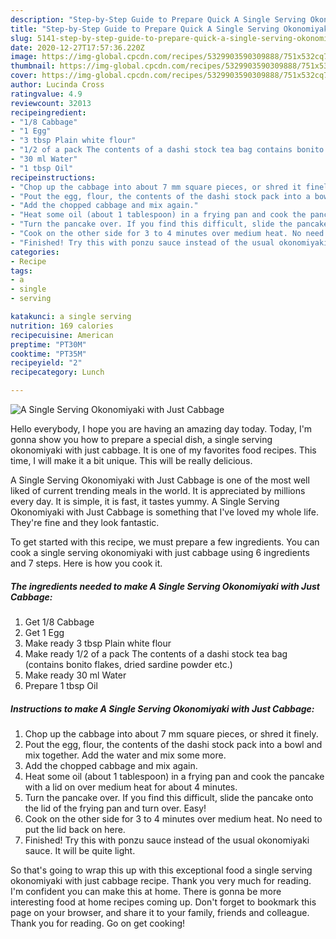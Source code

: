 ```yaml
---
description: "Step-by-Step Guide to Prepare Quick A Single Serving Okonomiyaki with Just Cabbage"
title: "Step-by-Step Guide to Prepare Quick A Single Serving Okonomiyaki with Just Cabbage"
slug: 5141-step-by-step-guide-to-prepare-quick-a-single-serving-okonomiyaki-with-just-cabbage
date: 2020-12-27T17:57:36.220Z
image: https://img-global.cpcdn.com/recipes/5329903590309888/751x532cq70/a-single-serving-okonomiyaki-with-just-cabbage-recipe-main-photo.jpg
thumbnail: https://img-global.cpcdn.com/recipes/5329903590309888/751x532cq70/a-single-serving-okonomiyaki-with-just-cabbage-recipe-main-photo.jpg
cover: https://img-global.cpcdn.com/recipes/5329903590309888/751x532cq70/a-single-serving-okonomiyaki-with-just-cabbage-recipe-main-photo.jpg
author: Lucinda Cross
ratingvalue: 4.9
reviewcount: 32013
recipeingredient:
- "1/8 Cabbage"
- "1 Egg"
- "3 tbsp Plain white flour"
- "1/2 of a pack The contents of a dashi stock tea bag contains bonito flakes dried sardine powder etc"
- "30 ml Water"
- "1 tbsp Oil"
recipeinstructions:
- "Chop up the cabbage into about 7 mm square pieces, or shred it finely."
- "Pout the egg, flour, the contents of the dashi stock pack into a bowl and mix together. Add the water and mix some more."
- "Add the chopped cabbage and mix again."
- "Heat some oil (about 1 tablespoon) in a frying pan and cook the pancake with a lid on over medium heat for about 4 minutes."
- "Turn the pancake over. If you find this difficult, slide the pancake onto the lid of the frying pan and turn over. Easy!"
- "Cook on the other side for 3 to 4 minutes over medium heat. No need to put the lid back on here."
- "Finished! Try this with ponzu sauce instead of the usual okonomiyaki sauce. It will be quite light."
categories:
- Recipe
tags:
- a
- single
- serving

katakunci: a single serving 
nutrition: 169 calories
recipecuisine: American
preptime: "PT30M"
cooktime: "PT35M"
recipeyield: "2"
recipecategory: Lunch

---
```



![A Single Serving Okonomiyaki with Just Cabbage](https://img-global.cpcdn.com/recipes/5329903590309888/751x532cq70/a-single-serving-okonomiyaki-with-just-cabbage-recipe-main-photo.jpg)

Hello everybody, I hope you are having an amazing day today. Today, I'm gonna show you how to prepare a special dish, a single serving okonomiyaki with just cabbage. It is one of my favorites food recipes. This time, I will make it a bit unique. This will be really delicious.



A Single Serving Okonomiyaki with Just Cabbage is one of the most well liked of current trending meals in the world. It is appreciated by millions every day. It is simple, it is fast, it tastes yummy. A Single Serving Okonomiyaki with Just Cabbage is something that I've loved my whole life. They're fine and they look fantastic.


To get started with this recipe, we must prepare a few ingredients. You can cook a single serving okonomiyaki with just cabbage using 6 ingredients and 7 steps. Here is how you cook it.

<!--inarticleads1-->

##### The ingredients needed to make A Single Serving Okonomiyaki with Just Cabbage:

1. Get 1/8 Cabbage
1. Get 1 Egg
1. Make ready 3 tbsp Plain white flour
1. Make ready 1/2 of a pack The contents of a dashi stock tea bag (contains bonito flakes, dried sardine powder etc.)
1. Make ready 30 ml Water
1. Prepare 1 tbsp Oil




<!--inarticleads2-->

##### Instructions to make A Single Serving Okonomiyaki with Just Cabbage:

1. Chop up the cabbage into about 7 mm square pieces, or shred it finely.
1. Pout the egg, flour, the contents of the dashi stock pack into a bowl and mix together. Add the water and mix some more.
1. Add the chopped cabbage and mix again.
1. Heat some oil (about 1 tablespoon) in a frying pan and cook the pancake with a lid on over medium heat for about 4 minutes.
1. Turn the pancake over. If you find this difficult, slide the pancake onto the lid of the frying pan and turn over. Easy!
1. Cook on the other side for 3 to 4 minutes over medium heat. No need to put the lid back on here.
1. Finished! Try this with ponzu sauce instead of the usual okonomiyaki sauce. It will be quite light.




So that's going to wrap this up with this exceptional food a single serving okonomiyaki with just cabbage recipe. Thank you very much for reading. I'm confident you can make this at home. There is gonna be more interesting food at home recipes coming up. Don't forget to bookmark this page on your browser, and share it to your family, friends and colleague. Thank you for reading. Go on get cooking!
